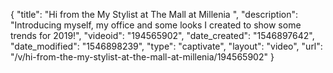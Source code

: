 {
    "title": "Hi from the My Stylist at The Mall at Millenia ",
    "description": "Introducing myself, my office and some looks I created to show some trends for 2019!",
    "videoid": "194565902",
    "date_created": "1546897642",
    "date_modified": "1546898239",
    "type": "captivate",
    "layout": "video",
    "url": "\/v\/hi-from-the-my-stylist-at-the-mall-at-millenia\/194565902"
}